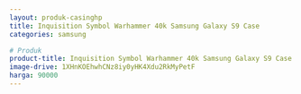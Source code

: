 ```yaml
---
layout: produk-casinghp
title: Inquisition Symbol Warhammer 40k Samsung Galaxy S9 Case
categories: samsung

# Produk
product-title: Inquisition Symbol Warhammer 40k Samsung Galaxy S9 Case
image-drive: 1XHnKOEhwhCNz8iy0yHK4Xdu2RkMyPetF
harga: 90000
---
```

